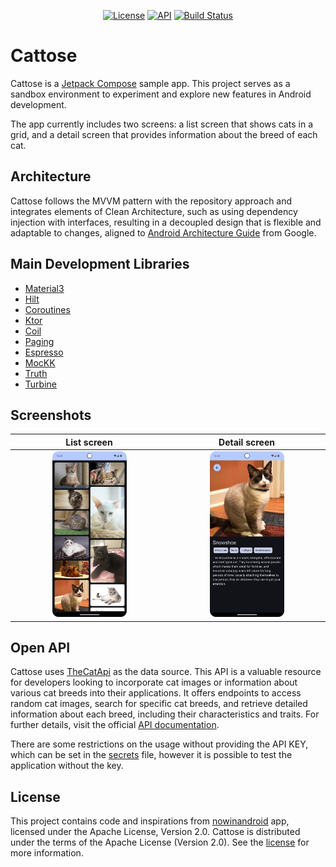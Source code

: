 <p align="center">
  <a href="https://opensource.org/licenses/Apache-2.0"><img alt="License" src="https://img.shields.io/badge/License-Apache%202.0-blue.svg"/></a>
  <a href="https://android-arsenal.com/api?level=23"><img alt="API" src="https://img.shields.io/badge/API-23%2B-brightgreen.svg?style=flat"/></a>
  <a href="https://github.com/lucasmodesto/Cattose/actions/workflows/android-ci.yaml"><img alt="Build Status" src=https://github.com/lucasmodesto/Cattose/actions/workflows/android-ci.yaml/badge.svg></a> <br>
</p>

# Cattose
Cattose is a [Jetpack Compose](https://developer.android.com/develop/ui/compose) sample app. This project serves as a sandbox environment to experiment and explore new features in Android development.

The app currently includes two screens: a list screen that shows cats in a grid, and a detail screen that provides information about the breed of each cat.

## Architecture
Cattose follows the MVVM pattern with the repository approach and integrates elements of Clean Architecture, 
such as using dependency injection with interfaces, resulting in a decoupled design that is flexible and adaptable to changes, 
aligned to [Android Architecture Guide](https://developer.android.com/topic/architecture) from Google.

## Main Development Libraries
- [Material3](https://m3.material.io/)
- [Hilt](https://developer.android.com/training/dependency-injection/hilt-android)
- [Coroutines](https://developer.android.com/kotlin/coroutines)
- [Ktor](https://ktor.io/)
- [Coil](https://coil-kt.github.io/coil/)
- [Paging](https://developer.android.com/topic/libraries/architecture/paging/v3-overview)
- [Espresso](https://developer.android.com/training/testing/espresso)
- [MocKK](https://mockk.io/)
- [Truth](https://truth.dev/)
- [Turbine](https://github.com/cashapp/turbine)

## Screenshots
|                               List screen                                |                               Detail screen                               |
|:------------------------------------------------------------------------:|:-------------------------------------------------------------------------:|
| <img src="/docs/images/cattose_list_dark_mode.png" width=50% height=50%> | <img src="/docs/images/cattose_detail_darkmode.png" width=50% height=50%> |

## Open API
Cattose uses [TheCatApi](https://thecatapi.com/) as the data source.
This API is a valuable resource for developers looking to incorporate cat images or information about various cat breeds into their applications.
It offers endpoints to access random cat images, search for specific cat breeds, and retrieve detailed information about each breed, 
including their characteristics and traits. For further details, visit the official [API documentation](https://developers.thecatapi.com/view-account/ylX4blBYT9FaoVd6OhvR?report=bOoHBz-8t).

There are some restrictions on the usage without providing the API KEY, which can be set in
the [secrets](/secrets.properties) file, however it is possible to test the application without the key.

## License
This project contains code and inspirations from [nowinandroid](https://github.com/android/nowinandroid) app, licensed under the Apache License, Version 2.0.
Cattose is distributed under the terms of the Apache License (Version 2.0). See the [license](LICENSE) for more information.
